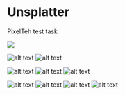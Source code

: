 # Unsplatter
PixelTeh test task

![](https://github.com/kapinos/FourInARow/blob/master/resizedRecord.gif)

![alt text](https://github.com/kapinos/Unsplatter/blob/master/errorDuringGalleryRetrieve.png)
![alt text](https://github.com/kapinos/Unsplatter/blob/master/errorDuringPhotoRetrieve.png)

![alt text](https://github.com/kapinos/Unsplatter/blob/master/beforeAndAfterDownload.png)
![alt text](https://github.com/kapinos/Unsplatter/blob/master/downloadInProcess.png)
![alt text](https://github.com/kapinos/Unsplatter/blob/master/downloadSuccessfully.png)

![alt text](https://github.com/kapinos/Unsplatter/blob/master/collection_portrait.png)
![alt text](https://github.com/kapinos/Unsplatter/blob/master/details_portrait.png)
![alt text](https://github.com/kapinos/Unsplatter/blob/master/collection_landscape.png)
![alt text](https://github.com/kapinos/Unsplatter/blob/master/details_landscape.png)

